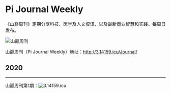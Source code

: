 # Pi Journal Weekly

《山巅周刊》定期分享科技、医学及人文资讯，以及最新商业智慧和实践。每周日发布。

![山巅周刊][1]

山巅周刊（Pi Journal Weekly）地址：http://3.14159.icu/Journal/

## 2020
----------

山巅周刊第1期：![3.14159.icu][2]


  [1]: http://3.14159.icu/images/pic02.jpg
  [2]: http://3.14159.icu/images/pic02.jpg
